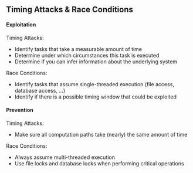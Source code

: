 ## Timing Attacks & Race Conditions

#### Exploitation

Timing Attacks:
- Identify tasks that take a measurable amount of time
- Determine under which circumstances this task is executed
- Determine if you can infer information about the underlying system

Race Conditions:
- Identify tasks that assume single-threaded execution (file access, database access, ...)
- Identify if there is a possible timing window that could be exploited

#### Prevention

Timing Attacks:
- Make sure all computation paths take (nearly) the same amount of time

Race Conditions:
- Always assume multi-threaded execution
- Use file locks and database locks when performing critical operations
